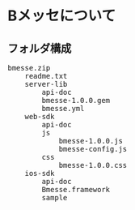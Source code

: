 # Bメッセについて

## フォルダ構成

<pre>
bmesse.zip
    readme.txt
    server-lib
        api-doc
        bmesse-1.0.0.gem
        bmesse.yml
    web-sdk
        api-doc
        js
            bmesse-1.0.0.js
            bmesse-config.js
        css
            bmesse-1.0.0.css
    ios-sdk
        api-doc
        Bmesse.framework
        sample
</pre>
